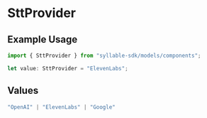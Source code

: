 # SttProvider

## Example Usage

```typescript
import { SttProvider } from "syllable-sdk/models/components";

let value: SttProvider = "ElevenLabs";
```

## Values

```typescript
"OpenAI" | "ElevenLabs" | "Google"
```